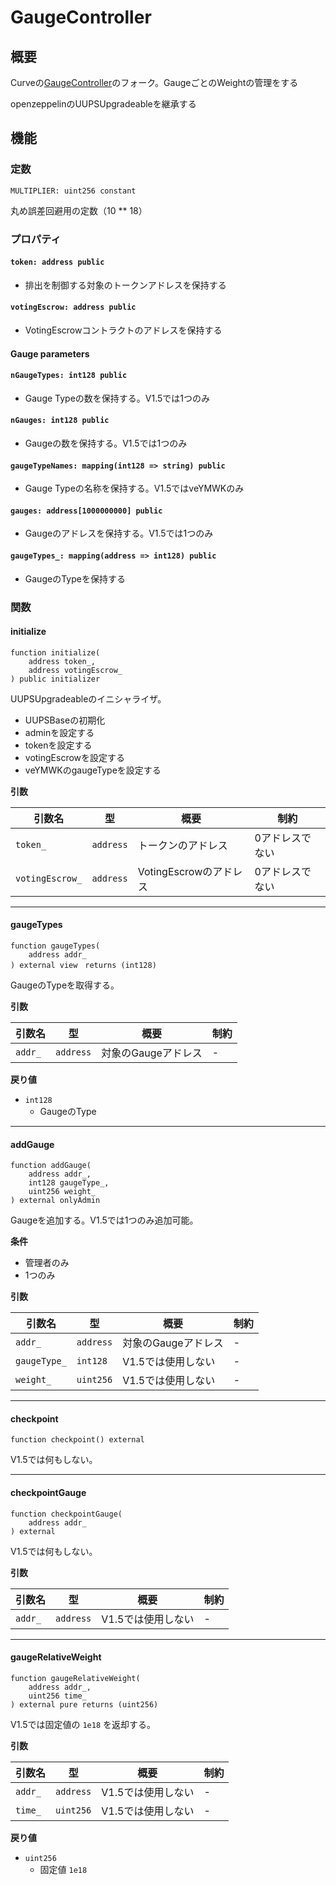 # GaugeController

## 概要

Curveの[GaugeController](https://github.com/curvefi/curve-dao-contracts/blob/master/contracts/GaugeController.vy)のフォーク。GaugeごとのWeightの管理をする

openzeppelinのUUPSUpgradeableを継承する

## 機能

### 定数

`MULTIPLIER: uint256 constant`

丸め誤差回避用の定数（10 \*\* 18）

### プロパティ

#### `token: address public`

- 排出を制御する対象のトークンアドレスを保持する

#### `votingEscrow: address public`

- VotingEscrowコントラクトのアドレスを保持する

#### Gauge parameters

#### `nGaugeTypes: int128 public`

- Gauge Typeの数を保持する。V1.5では1つのみ

#### `nGauges: int128 public`

- Gaugeの数を保持する。V1.5では1つのみ

#### `gaugeTypeNames: mapping(int128 => string) public`

- Gauge Typeの名称を保持する。V1.5ではveYMWKのみ

#### `gauges: address[1000000000] public`

- Gaugeのアドレスを保持する。V1.5では1つのみ

#### `gaugeTypes_: mapping(address => int128) public`

- GaugeのTypeを保持する

### 関数

#### initialize

```solidity
function initialize(
    address token_,
    address votingEscrow_
) public initializer
```

UUPSUpgradeableのイニシャライザ。

- UUPSBaseの初期化
- adminを設定する
- tokenを設定する
- votingEscrowを設定する
- veYMWKのgaugeTypeを設定する

**引数**

| 引数名          | 型        | 概要                   | 制約            |
| --------------- | --------- | ---------------------- | --------------- |
| `token_`        | `address` | トークンのアドレス     | 0アドレスでない |
| `votingEscrow_` | `address` | VotingEscrowのアドレス | 0アドレスでない |

---

#### gaugeTypes

```solidity
function gaugeTypes(
    address addr_
) external view　returns (int128)
```

GaugeのTypeを取得する。

**引数**

| 引数名  | 型        | 概要                | 制約 |
| ------- | --------- | ------------------- | ---- |
| `addr_` | `address` | 対象のGaugeアドレス | -    |

**戻り値**

- `int128`
  - GaugeのType

---

#### addGauge

```solidity
function addGauge(
    address addr_,
    int128 gaugeType_,
    uint256 weight_
) external onlyAdmin
```

Gaugeを追加する。V1.5では1つのみ追加可能。

**条件**

- 管理者のみ
- 1つのみ

**引数**

| 引数名       | 型        | 概要                | 制約 |
| ------------ | --------- | ------------------- | ---- |
| `addr_`      | `address` | 対象のGaugeアドレス | -    |
| `gaugeType_` | `int128`  | V1.5では使用しない  | -    |
| `weight_`    | `uint256` | V1.5では使用しない  | -    |

---

#### checkpoint

```solidity
function checkpoint() external
```

V1.5では何もしない。

---

#### checkpointGauge

```solidity
function checkpointGauge(
    address addr_
) external
```

V1.5では何もしない。

**引数**

| 引数名  | 型        | 概要               | 制約 |
| ------- | --------- | ------------------ | ---- |
| `addr_` | `address` | V1.5では使用しない | -    |

---

#### gaugeRelativeWeight

```solidity
function gaugeRelativeWeight(
    address addr_,
    uint256 time_
) external pure returns (uint256)
```

V1.5では固定値の `1e18` を返却する。

**引数**

| 引数名  | 型        | 概要               | 制約 |
| ------- | --------- | ------------------ | ---- |
| `addr_` | `address` | V1.5では使用しない | -    |
| `time_` | `uint256` | V1.5では使用しない | -    |

**戻り値**

- `uint256`
  - 固定値 `1e18`
